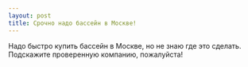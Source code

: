 ```yaml
---
layout: post 
title: Срочно надо бассейн в Москве! 
--- 
```

Надо быстро купить бассейн в Москве, но не знаю где это сделать. Подскажите проверенную компанию, пожалуйста!